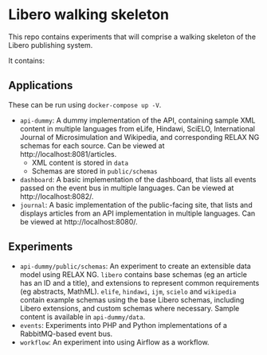 # Libero walking skeleton

This repo contains experiments that will comprise a walking skeleton of the Libero publishing system.

It contains:

## Applications

These can be run using `docker-compose up -V`.

- `api-dummy`: A dummy implementation of the API, containing sample XML content in multiple languages from eLife, Hindawi, SciELO, International Journal of Microsimulation and Wikipedia, and corresponding RELAX NG schemas for each source. Can be viewed at http://localhost:8081/articles.
  - XML content is stored in `data`
  - Schemas are stored in `public/schemas`
- `dashboard`: A basic implementation of the dashboard, that lists all events passed on the event bus in multiple languages. Can be viewed at http://localhost:8082/.
- `journal`: A basic implementation of the public-facing site, that lists and displays articles from an API implementation in multiple languages. Can be viewed at http://localhost:8080/.

## Experiments

- `api-dummy/public/schemas`: An experiment to create an extensible data model using RELAX NG. `libero` contains base schemas (eg an article has an ID and a title), and extensions to represent common requirements (eg abstracts, MathML). `elife`, `hindawi`, `ijm`, `scielo` and `wikipedia` contain example schemas using the base Libero schemas, including Libero extensions, and custom schemas where necessary. Sample content is available in `api-dummy/data`.
- `events`: Experiments into PHP and Python implementations of a RabbitMQ-based event bus.
- `workflow`: An experiment into using Airflow as a workflow.
